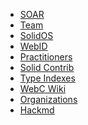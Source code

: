 * [SOAR](http://localhost:8444/home/s/solidify/notes.md)
* [Team](https://github.com/solid/team)
* [SolidOS](https://github.com/solidos)
* [WebID](https://github.com/solid/webid-profile)
* [Practitioners](https://github.com/solid-contrib/practitioners)
* [Solid Contrib](https://github.com/solid-contrib)
* [Type Indexes](https://github.com/solid/type-indexes)
* [WebC Wiki](https://github.com/solid-contrib/web-components/wiki)
* [Organizations](https://github.com/solid/organizations)
* [Hackmd](https://hackmd.io/)
<!--
* [Jesse Grant Proposal](https://docs.google.com/document/d/1BphUfkEgQmRc0M00QDmVXVInaMdYiZOzXO0Aet6mOL4/edit)
* [Rahul's Symposium Video](https://cxres.inrupt.net/public/SoSy24/RealTimeSolid/)
* [Angelo Video](https://tube.tchncs.de/w/2kJUVk3knJvvweoobrZ2sY)
-->



